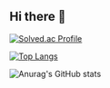 ## Hi there 👋

[![Solved.ac Profile](http://mazassumnida.wtf/api/v2/generate_badge?boj=mo_o_noe)](https://solved.ac/mo_o_noe/)

[![Top Langs](https://github-readme-stats.vercel.app/api/top-langs/?username=hyeonhoi11&layout=compact)](https://github.com/hyeonhoi11/github-readme-stats)

![Anurag's GitHub stats](https://github-readme-stats.vercel.app/api?username=hyeonhoi11&show_icons=true&theme=radical)

